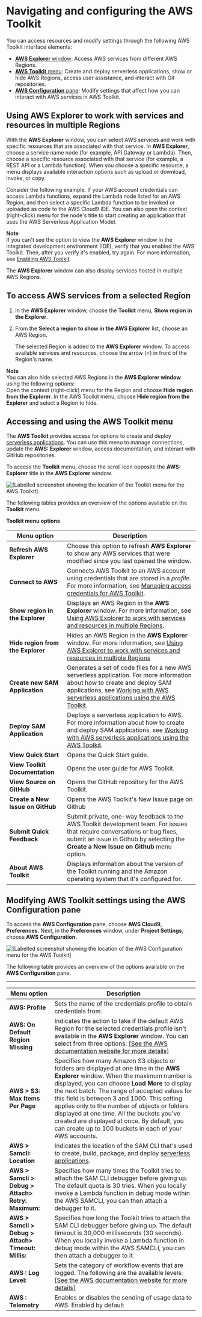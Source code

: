 # Navigating and configuring the AWS Toolkit<a name="toolkit-navigation"></a>

You can access resources and modify settings through the following AWS Toolkit interface elements:
+ [**AWS Explorer** window](#working-with-aws-explorer): Access AWS services from different AWS Regions\.
+ [**AWS Toolkit** menu](#toolkit-menu): Create and deploy serverless applications, show or hide AWS Regions, access user assistance, and interact with Git repositories\. 
+ [**AWS Configuration** pane](#configuration-options): Modify settings that affect how you can interact with AWS services in AWS Toolkit\.

## Using AWS Explorer to work with services and resources in multiple Regions<a name="working-with-aws-explorer"></a>

With the **AWS Explorer** window, you can select AWS services and work with specific resources that are associated with that service\. In **AWS Explorer**, choose a service name node \(for example, API Gateway or Lambda\)\. Then, choose a specific resource associated with that service \(for example, a REST API or a Lambda function\)\. When you choose a specific resource, a menu displays available interaction options such as upload or download, invoke, or copy\.

Consider the following example\. If your AWS account credentials can access Lambda functions, expand the Lambda node listed for an AWS Region, and then select a specific Lambda function to be invoked or uploaded as code to the AWS Cloud9 IDE\. You can also open the context \(right\-click\) menu for the node's title to start creating an application that uses the AWS Serverless Application Model\. 

**Note**  
If you can't see the option to view the **AWS Explorer** window in the integrated development environment \(IDE\), verify that you enabled the AWS Toolkit\. Then, after you verify it's enabled, try again\. For more information, see [Enabling AWS Toolkit](toolkit-welcome.md#access-toolkit)\.

The **AWS Explorer** window can also display services hosted in multiple AWS Regions\.

## To access AWS services from a selected Region

1. In the **AWS Explorer** window, choose the **Toolkit** menu, **Show region in the Explorer**\.

1. From the **Select a region to show in the AWS Explorer** list, choose an AWS Region\.

   The selected Region is added to the **AWS Explorer** window\. To access available services and resources, choose the arrow \(>\) in front of the Region's name\. 

**Note**  
You can also hide selected AWS Regions in the **AWS Explorer window** using the following options:  
Open the context \(right\-click\) menu for the Region and choose **Hide region from the Explorer**\.
In the AWS Toolkit menu, choose **Hide region from the Explorer** and select a Region to hide\.

## Accessing and using the AWS Toolkit menu<a name="toolkit-menu"></a>

The **AWS Toolkit** provides access for options to create and deploy [serverless applications](serverless-apps-toolkit.md)\. You can use this menu to manage connections, update the **AWS: Explorer** window, access documentation, and interact with GitHub repositories\.

To access the **Toolkit** menu, choose the scroll icon opposite the **AWS: Explorer** title in the **AWS Explorer** window\.

![\[Labelled screenshot showing the location of the Toolkit menu for the AWS Toolkit\]](http://docs.aws.amazon.com/cloud9/latest/user-guide/)

The following tables provides an overview of the options available on the **Toolkit** menu\.


****Toolkit** menu options**  

| Menu option | Description | 
| --- | --- | 
|  **Refresh AWS Explorer**  |  Choose this option to refresh **AWS Explorer** to show any AWS services that were modified since you last opened the window\.  | 
|  **Connect to AWS**  |  Connects AWS Toolkit to an AWS account using credentials that are stored in a *profile*\. For more information, see [Managing access credentials for AWS Toolkit](toolkit-welcome.md#credentials-for-toolkit)\.  | 
|  **Show region in the Explorer**  |  Displays an AWS Region in the **AWS Explorer** window\. For more information, see [Using AWS Explorer to work with services and resources in multiple Regions](#working-with-aws-explorer)\.  | 
|  **Hide region from the Explorer**  |  Hides an AWS Region in the **AWS Explorer** window\. For more information, see [Using AWS Explorer to work with services and resources in multiple Regions](#working-with-aws-explorer)  | 
|  **Create new SAM Application**  |  Generates a set of code files for a new AWS serverless application\. For more information about how to create and deploy SAM applications, see [Working with AWS serverless applications using the AWS Toolkit](serverless-apps-toolkit.md)\.  | 
|  **Deploy SAM Application**  |  Deploys a serverless application to AWS\. For more information about how to create and deploy SAM applications, see [Working with AWS serverless applications using the AWS Toolkit](serverless-apps-toolkit.md)\.  | 
|  **View Quick Start**  |  Opens the Quick Start guide\.  | 
|  **View Toolkit Documentation**  |  Opens the user guide for AWS Toolkit\.  | 
|  **View Source on GitHub**  |  Opens the GitHub repository for the AWS Toolkit\.  | 
|  **Create a New Issue on GitHub**  |  Opens the AWS Toolkit's New Issue page on Github  | 
|  **Submit Quick Feedback**  |  Submit private, one\-way feedback to the AWS Toolkit development team\. For issues that require conversations or bug fixes, submit an issue in Github by selecting the **Create a New Issue on Github** menu option\.  | 
|  **About AWS Toolkit**  |  Displays information about the version of the Toolkit running and the Amazon operating system that it's configured for\.  | 

## Modifying AWS Toolkit settings using the AWS Configuration pane<a name="configuration-options"></a>

To access the **AWS Configuration** pane, choose **AWS Cloud9**, **Preferences**\. Next, in the **Preferences** window, under **Project Settings**, choose **AWS Configuration\.** 

![\[Labelled screenshot showing the location of the AWS Configuration menu for the AWS Toolkit\]](http://docs.aws.amazon.com/cloud9/latest/user-guide/)

The following table provides an overview of the options available on the **AWS Configuration** pane\.


****  

| Menu option | Description | 
| --- | --- | 
|  **AWS: Profile**  |  Sets the name of the credentials profile to obtain credentials from\.  | 
|  **AWS: On Default Region Missing**  |  Indicates the action to take if the default AWS Region for the selected credentials profile isn't available in the **AWS Explorer** window\. You can select from three options: [\[See the AWS documentation website for more details\]](http://docs.aws.amazon.com/cloud9/latest/user-guide/toolkit-navigation.html)  | 
|  **AWS > S3: Max Items Per Page**  |  Specifies how many Amazon S3 objects or folders are displayed at one time in the **AWS Explorer** window\. When the maximum number is displayed, you can choose **Load More** to display the next batch\.  The range of accepted values for this field is between 3 and 1000\. This setting applies only to the number of objects or folders displayed at one time\. All the buckets you've created are displayed at once\. By default, you can create up to 100 buckets in each of your AWS accounts\.   | 
|  **AWS > Samcli: Location**  |  Indicates the location of the SAM CLI that's used to create, build, package, and deploy [serverless applications](serverless-apps-toolkit.md)\.  | 
|  **AWS > Samcli > Debug > Attach> Retry: Maximum:**  |  Specifies how many times the Toolkit tries to attach the SAM CLI debugger before giving up\. The default quota is 30 tries\. When you locally invoke a Lambda function in debug mode within the AWS SAMCLI, you can then attach a debugger to it\.  | 
|  **AWS > Samcli > Debug > Attach> Timeout: Millis:**  |  Specifies how long the Toolkit tries to attach the SAM CLI debugger before giving up\. The default timeout is 30,000 milliseconds \(30 seconds\)\. When you locally invoke a Lambda function in debug mode within the AWS SAMCLI, you can then attach a debugger to it\.  | 
|  **AWS : Log Level:**  |  Sets the category of workflow events that are logged\. The following are the available levels: [\[See the AWS documentation website for more details\]](http://docs.aws.amazon.com/cloud9/latest/user-guide/toolkit-navigation.html)  | 
|  **AWS : Telemetry**  |  Enables or disables the sending of usage data to AWS\. Enabled by default  | 
